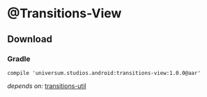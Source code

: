 @Transitions-View
===============

## Download ##

### Gradle ###

    compile 'universum.studios.android:transitions-view:1.0.0@aar'

_depends on:_
[transitions-util](https://github.com/universum-studios/android_transitions/tree/master/library-util)
